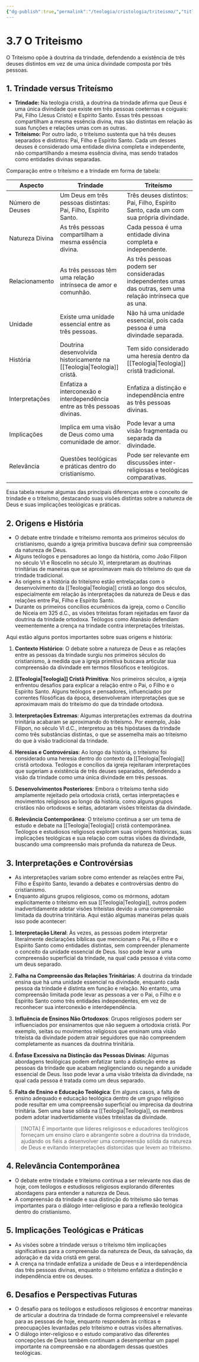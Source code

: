 ```yaml
---
{"dg-publish":true,"permalink":"/teologia/cristologia/triteismo/","title":"3.7 O Triteísmo","metatags":{"description":"sustenta que há três deuses separados e distintos: Pai, Filho e Espírito Santo."},"tags":["Teologia","Cristologia","heresia"],"updated":"2025-02-04T20:51:46.728-03:00"}
---
```


# 3.7 O Triteismo

O Triteísmo opõe à doutrina da trindade, defendendo a existência de três deuses distintos em vez de uma única divindade composta por três pessoas.

## **1. Trindade versus Triteísmo**

   - **Trindade:** Na teologia cristã, a doutrina da trindade afirma que Deus é uma única divindade que existe em três pessoas coeternas e coiguais: Pai, Filho (Jesus Cristo) e Espírito Santo. Essas três pessoas compartilham a mesma essência divina, mas são distintas em relação às suas funções e relações umas com as outras.
   - **Triteísmo:** Por outro lado, o triteísmo sustenta que há três deuses separados e distintos: Pai, Filho e Espírito Santo. Cada um desses deuses é considerado uma entidade divina completa e independente, não compartilhando a mesma essência divina, mas sendo tratados como entidades divinas separadas.

Comparação entre o triteísmo e a trindade em forma de tabela:

| Aspecto           | Trindade                                            | Triteísmo                                           |
|-------------------|-----------------------------------------------------|------------------------------------------------------|
| Número de Deuses  | Um Deus em três pessoas distintas: Pai, Filho, Espírito Santo. | Três deuses distintos: Pai, Filho, Espírito Santo, cada um com sua própria divindade. |
| Natureza Divina   | As três pessoas compartilham a mesma essência divina. | Cada pessoa é uma entidade divina completa e independente. |
| Relacionamento    | As três pessoas têm uma relação intrínseca de amor e comunhão. | As três pessoas podem ser consideradas independentes umas das outras, sem uma relação intrínseca que as una. |
| Unidade           | Existe uma unidade essencial entre as três pessoas. | Não há uma unidade essencial, pois cada pessoa é uma divindade separada. |
| História          | Doutrina desenvolvida historicamente na [[Teologia\|Teologia]] cristã. | Tem sido considerado uma heresia dentro da [[Teologia\|Teologia]] cristã tradicional. |
| Interpretações    | Enfatiza a interconexão e interdependência entre as três pessoas divinas. | Enfatiza a distinção e independência entre as três pessoas divinas. |
| Implicações       | Implica em uma visão de Deus como uma comunidade de amor. | Pode levar a uma visão fragmentada ou separada da divindade. |
| Relevância        | Questões teológicas e práticas dentro do cristianismo. | Pode ser relevante em discussões inter-religiosas e teológicas comparativas. |

Essa tabela resume algumas das principais diferenças entre o conceito de trindade e o triteísmo, destacando suas visões distintas sobre a natureza de Deus e suas implicações teológicas e práticas.

## **2. Origens e História**

   - O debate entre trindade e triteísmo remonta aos primeiros séculos do cristianismo, quando a igreja primitiva buscava definir sua compreensão da natureza de Deus.
   - Alguns teólogos e pensadores ao longo da história, como João Filipon no século VI e Roscelin no século XI, interpretaram as doutrinas trinitárias de maneiras que se aproximavam mais do triteísmo do que da trindade tradicional.
   - As origens e a história do triteísmo estão entrelaçadas com o desenvolvimento da [[Teologia\|Teologia]] cristã ao longo dos séculos, especialmente em relação às interpretações da natureza de Deus e das relações entre Pai, Filho e Espírito Santo. 
   - Durante os primeiros concílios ecumênicos da igreja, como o Concílio de Niceia em 325 d.C., as visões triteístas foram rejeitadas em favor da doutrina da trindade ortodoxa. Teólogos como Atanásio defendiam veementemente a crença na trindade contra interpretações triteístas.
    
   Aqui estão alguns pontos importantes sobre suas origens e história:

1. **Contexto Histórico**: O debate sobre a natureza de Deus e as relações entre as pessoas da trindade surgiu nos primeiros séculos do cristianismo, à medida que a igreja primitiva buscava articular sua compreensão da divindade em termos filosóficos e teológicos.

2. **[[Teologia\|Teologia]] Cristã Primitiva**: Nos primeiros séculos, a igreja enfrentou desafios para explicar a relação entre o Pai, o Filho e o Espírito Santo. Alguns teólogos e pensadores, influenciados por correntes filosóficas da época, desenvolveram interpretações que se aproximavam mais do triteísmo do que da trindade ortodoxa.

3. **Interpretações Extremas**: Algumas interpretações extremas da doutrina trinitária acabaram se aproximando do triteísmo. Por exemplo, João Filipon, no século VI d.C., interpretou as três hipóstases da trindade como três substâncias distintas, o que se assemelha mais ao triteísmo do que à visão tradicional da trindade.

4. **Heresias e Controvérsias**: Ao longo da história, o triteísmo foi considerado uma heresia dentro do contexto da [[Teologia\|Teologia]] cristã ortodoxa. Teólogos e concílios da igreja rejeitaram interpretações que sugeriam a existência de três deuses separados, defendendo a visão da trindade como uma única divindade em três pessoas.

5. **Desenvolvimentos Posteriores**: Embora o triteísmo tenha sido amplamente rejeitado pela ortodoxia cristã, certas interpretações e movimentos religiosos ao longo da história, como alguns grupos cristãos não ortodoxos e seitas, adotaram visões triteístas da divindade.

6. **Relevância Contemporânea**: O triteísmo continua a ser um tema de estudo e debate na [[Teologia\|Teologia]] cristã contemporânea. Teólogos e estudiosos religiosos exploram suas origens históricas, suas implicações teológicas e sua relação com outras visões da divindade, buscando uma compreensão mais profunda da natureza de Deus.

## **3. Interpretações e Controvérsias**

   - As interpretações variam sobre como entender as relações entre Pai, Filho e Espírito Santo, levando a debates e controvérsias dentro do cristianismo.
   - Enquanto alguns grupos religiosos, como os mórmons, adotam explicitamente o triteísmo em sua [[Teologia\|Teologia]], outros podem inadvertidamente adotar visões triteístas devido a uma compreensão limitada da doutrina trinitária. Aqui estão algumas maneiras pelas quais isso pode acontecer:

1. **Interpretação Literal**: Às vezes, as pessoas podem interpretar literalmente declarações bíblicas que mencionam o Pai, o Filho e o Espírito Santo como entidades distintas, sem compreender plenamente o conceito da unidade essencial de Deus. Isso pode levar a uma compreensão superficial da trindade, na qual cada pessoa é vista como um deus separado.
    
2. **Falha na Compreensão das Relações Trinitárias**: A doutrina da trindade ensina que há uma unidade essencial na divindade, enquanto cada pessoa da trindade é distinta em função e relação. No entanto, uma compreensão limitada pode levar as pessoas a ver o Pai, o Filho e o Espírito Santo como três entidades independentes, em vez de reconhecer sua interconexão e interdependência.
    
3. **Influência de Ensinos Não Ortodoxos**: Grupos religiosos podem ser influenciados por ensinamentos que não seguem a ortodoxia cristã. Por exemplo, seitas ou movimentos religiosos que ensinam uma visão triteísta da divindade podem atrair seguidores que não compreendem completamente as nuances da doutrina trinitária.
    
4. **Ênfase Excessiva na Distinção das Pessoas Divinas**: Algumas abordagens teológicas podem enfatizar tanto a distinção entre as pessoas da trindade que acabam negligenciando ou negando a unidade essencial de Deus. Isso pode levar a uma visão triteísta da divindade, na qual cada pessoa é tratada como um deus separado.
    
5. **Falta de Ensino e Educação Teológica**: Em alguns casos, a falta de ensino adequado e educação teológica dentro de um grupo religioso pode resultar em uma compreensão superficial ou imprecisa da doutrina trinitária. Sem uma base sólida na [[Teologia\|Teologia]], os membros podem adotar inadvertidamente visões triteístas da divindade.
    

> [!NOTA]
> É importante que líderes religiosos e educadores teológicos forneçam um ensino claro e abrangente sobre a doutrina da trindade, ajudando os fiéis a desenvolver uma compreensão sólida da natureza de Deus e evitando interpretações distorcidas que levem ao triteísmo.

## **4. Relevância Contemporânea**

   - O debate entre trindade e triteísmo continua a ser relevante nos dias de hoje, com teólogos e estudiosos religiosos explorando diferentes abordagens para entender a natureza de Deus.
   - A compreensão da trindade e sua distinção do triteísmo são temas importantes para o diálogo inter-religioso e para a reflexão teológica dentro do cristianismo.

## **5. Implicações Teológicas e Práticas**

   - As visões sobre a trindade versus o triteísmo têm implicações significativas para a compreensão da natureza de Deus, da salvação, da adoração e da vida cristã em geral.
   - A crença na trindade enfatiza a unidade de Deus e a interdependência das três pessoas divinas, enquanto o triteísmo enfatiza a distinção e independência entre os deuses.

## **6. Desafios e Perspectivas Futuras**

   - O desafio para os teólogos e estudiosos religiosos é encontrar maneiras de articular a doutrina da trindade de forma compreensível e relevante para as pessoas de hoje, enquanto respondem às críticas e preocupações levantadas pelo triteísmo e outras visões alternativas.
   - O diálogo inter-religioso e o estudo comparativo das diferentes concepções de Deus também continuam a desempenhar um papel importante na compreensão e na abordagem dessas questões teológicas.
   